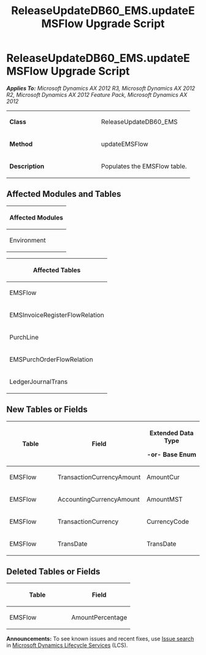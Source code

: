 ﻿---
title: ReleaseUpdateDB60_EMS.updateEMSFlow Upgrade Script
TOCTitle: ReleaseUpdateDB60_EMS.updateEMSFlow Upgrade Script
ms:assetid: c37254b8-0030-4996-89a2-b49a9fcadc77
ms:mtpsurl: https://msdn.microsoft.com/en-us/library/JJ686834(v=AX.60)
ms:contentKeyID: 49711032
ms.date: 05/18/2015
mtps_version: v=AX.60
---

# ReleaseUpdateDB60\_EMS.updateEMSFlow Upgrade Script 


_**Applies To:** Microsoft Dynamics AX 2012 R3, Microsoft Dynamics AX 2012 R2, Microsoft Dynamics AX 2012 Feature Pack, Microsoft Dynamics AX 2012_

<table>
<colgroup>
<col style="width: 50%" />
<col style="width: 50%" />
</colgroup>
<tbody>
<tr class="odd">
<td><p><strong>Class</strong></p></td>
<td><p>ReleaseUpdateDB60_EMS</p></td>
</tr>
<tr class="even">
<td><p><strong>Method</strong></p></td>
<td><p>updateEMSFlow</p></td>
</tr>
<tr class="odd">
<td><p><strong>Description</strong></p></td>
<td><p>Populates the EMSFlow table.</p></td>
</tr>
</tbody>
</table>


## Affected Modules and Tables

<table>
<colgroup>
<col style="width: 100%" />
</colgroup>
<thead>
<tr class="header">
<th><p>Affected Modules</p></th>
</tr>
</thead>
<tbody>
<tr class="odd">
<td><p>Environment</p></td>
</tr>
</tbody>
</table>


<table>
<colgroup>
<col style="width: 100%" />
</colgroup>
<thead>
<tr class="header">
<th><p>Affected Tables</p></th>
</tr>
</thead>
<tbody>
<tr class="odd">
<td><p>EMSFlow</p></td>
</tr>
<tr class="even">
<td><p>EMSInvoiceRegisterFlowRelation</p></td>
</tr>
<tr class="odd">
<td><p>PurchLine</p></td>
</tr>
<tr class="even">
<td><p>EMSPurchOrderFlowRelation</p></td>
</tr>
<tr class="odd">
<td><p>LedgerJournalTrans</p></td>
</tr>
</tbody>
</table>


## New Tables or Fields

<table>
<colgroup>
<col style="width: 33%" />
<col style="width: 33%" />
<col style="width: 33%" />
</colgroup>
<thead>
<tr class="header">
<th><p>Table</p></th>
<th><p>Field</p></th>
<th><p>Extended Data Type</p>
<p>-or- Base Enum</p></th>
</tr>
</thead>
<tbody>
<tr class="odd">
<td><p>EMSFlow</p></td>
<td><p>TransactionCurrencyAmount</p></td>
<td><p>AmountCur</p></td>
</tr>
<tr class="even">
<td><p>EMSFlow</p></td>
<td><p>AccountingCurrencyAmount</p></td>
<td><p>AmountMST</p></td>
</tr>
<tr class="odd">
<td><p>EMSFlow</p></td>
<td><p>TransactionCurrency</p></td>
<td><p>CurrencyCode</p></td>
</tr>
<tr class="even">
<td><p>EMSFlow</p></td>
<td><p>TransDate</p></td>
<td><p>TransDate</p></td>
</tr>
</tbody>
</table>


## Deleted Tables or Fields

<table>
<colgroup>
<col style="width: 50%" />
<col style="width: 50%" />
</colgroup>
<thead>
<tr class="header">
<th><p>Table</p></th>
<th><p>Field</p></th>
</tr>
</thead>
<tbody>
<tr class="odd">
<td><p>EMSFlow</p></td>
<td><p>AmountPercentage</p></td>
</tr>
</tbody>
</table>

  
**Announcements:** To see known issues and recent fixes, use [Issue search](http://go.microsoft.com/fwlink/?linkid=389258) in [Microsoft Dynamics Lifecycle Services](http://go.microsoft.com/fwlink/?linkid=306505) (LCS).

